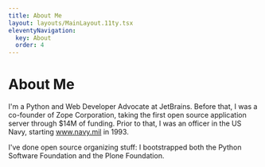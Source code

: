 ```yaml
---
title: About Me
layout: layouts/MainLayout.11ty.tsx
eleventyNavigation:
  key: About
  order: 4
---
```


# About Me

I'm a Python and Web Developer Advocate at JetBrains. Before that, I
was a co-founder of Zope Corporation, taking the first open source application
server through $14M of funding. Prior to that, I was an officer in the
US Navy, starting www.navy.mil in 1993.

I've done open source organizing stuff: I bootstrapped both the Python
Software Foundation and the Plone Foundation.
